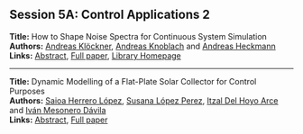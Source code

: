 <h2>Session 5A: Control Applications 2</h2>
<p>
<b>Title:</b> How to Shape Noise Spectra for Continuous System Simulation<br />
<b>Authors:</b> <a href="../authors/author_157.html">Andreas Klöckner</a>, <a href="../authors/author_159.html">Andreas Knoblach</a> and <a href="../authors/author_129.html">Andreas Heckmann</a><br />
<b>Links:</b> <a href="../abstracts/abstract_44.pdf">Abstract</a>, <a href="../submissions/ecp15118411_KlocknerKnoblachHeckmann.pdf">Full paper</a>, <a href="https://github.com/DLR-SR/AdvancedNoise">Library Homepage</a>
</p>
<hr />
<p>
<b>Title:</b> Dynamic Modelling of a Flat-Plate Solar Collector for Control Purposes<br />
<b>Authors:</b> <a href="../authors/author_133.html">Saioa Herrero López</a>, <a href="../authors/author_187.html">Susana López Perez</a>, <a href="../authors/author_64.html">Itzal Del Hoyo Arce</a> and <a href="../authors/author_195.html">Iván Mesonero Dávila</a><br />
<b>Links:</b> <a href="../abstracts/abstract_45.pdf">Abstract</a>, <a href="../submissions/ecp15118419_HerrerolopezLopezperezDelhoyoarceMesonerodavila.pdf">Full paper</a>
</p>
